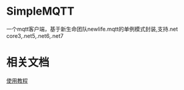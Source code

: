 # SimpleMQTT
一个mqtt客户端，基于新生命团队newlife.mqtt的单例模式封装,支持.net core3,.net5,.net6,.net7
# 相关文档
[使用教程](https://www.cnblogs.com/huguodong/p/16991947.html)
